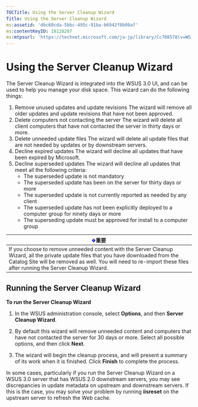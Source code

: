 ```yaml
---
TOCTitle: Using the Server Cleanup Wizard
Title: Using the Server Cleanup Wizard
ms:assetid: 'dbc60cda-5bbc-495c-91ba-b6942f8b09af'
ms:contentKeyID: 18128287
ms:mtpsurl: 'https://technet.microsoft.com/ja-jp/library/Cc708578(v=WS.10)'
---
```


Using the Server Cleanup Wizard
===============================

The Server Cleanup Wizard is integrated into the WSUS 3.0 UI, and can be used to help you manage your disk space. This wizard can do the following things:

1.  Remove unused updates and update revisions
    The wizard will remove all older updates and update revisions that have not been approved.
2.  Delete computers not contacting the server
    The wizard will delete all client computers that have not contacted the server in thirty days or more.
3.  Delete unneeded update files
    The wizard will delete all update files that are not needed by updates or by downstream servers.
4.  Decline expired updates
    The wizard will decline all updates that have been expired by Microsoft.
5.  Decline superseded updates
    The wizard will decline all updates that meet all the following criteria:
    -   The superseded update is not mandatory
    -   The superseded update has been on the server for thirty days or more
    -   The superseded update is not currently reported as needed by any client
    -   The superseded update has not been explicitly deployed to a computer group for ninety days or more
    -   The superseding update must be approved for install to a computer group

| ![](images/Cc708578.Important(WS.10).gif)重要                                                                                                                                                                                    |
|---------------------------------------------------------------------------------------------------------------------------------------------------------------------------------------------------------------------------------------------------------------|
| If you choose to remove unneeded content with the Server Cleanup Wizard, all the private update files that you have downloaded from the Catalog Site will be removed as well. You will need to re-import these files after running the Server Cleanup Wizard. |

Running the Server Cleanup Wizard
---------------------------------

**To run the Server Cleanup Wizard**
1.  In the WSUS administration console, select **Options**, and then **Server Cleanup Wizard**.

2.  By default this wizard will remove unneeded content and computers that have not contacted the server for 30 days or more. Select all possible options, and then click **Next**.

3.  The wizard will begin the cleanup process, and will present a summary of its work when it is finished. Click **Finish** to complete the process.

In some cases, particularly if you run the Server Cleanup Wizard on a WSUS 3.0 server that has WSUS 2.0 downstream servers, you may see discrepancies in update metadata on upstream and downstream servers. If this is the case, you may solve your problem by running **iisreset** on the upstream server to refresh the Web cache.
